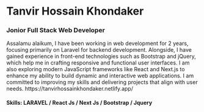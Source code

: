 <h1>Tanvir Hossain Khondaker</h1> 
<h3>Jonior Full Stack Web Developer</h3>

<p>Assalamu alaikum, I have been working in web development for 2 years, focusing primarily on Laravel for backend development. Alongside, I have gained experience in front-end technologies such as Bootstrap and jQuery, which help me in crafting responsive and functional user interfaces. I am also exploring modern JavaScript frameworks like React and Next.js to enhance my ability to build dynamic and interactive web applications. I am committed to improving my skills and delivering projects that align with user needs.
https://tanvirhossainkhondaker.netlify.app/</p>

<h4>Skills: LARAVEL / React Js / Next Js / Bootstrap / Jquery</h4>

